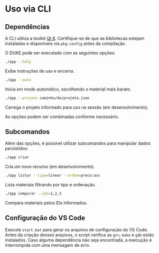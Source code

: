 # Uso via CLI

## Dependências

A CLI utiliza a toolkit [Qt 6](https://www.qt.io/qt-6). Certifique-se de que as
bibliotecas estejam instaladas e disponíveis via `pkg-config` antes da compilação.

O DUKE pode ser executado com as seguintes opções:

```bash
./app --help
```
Exibe instruções de uso e encerra.

```bash
./app --auto
```
Inicia em modo automático, escolhendo o material mais barato.

```bash
./app --projeto caminho/do/projeto.json
```
Carrega o projeto informado para uso na sessão (em desenvolvimento).

As opções podem ser combinadas conforme necessário.

## Subcomandos

Além das opções, é possível utilizar subcomandos para manipular dados persistidos:

```bash
./app criar
```
Cria um novo recurso (em desenvolvimento).

```bash
./app listar --tipo=linear --ordem=preco:asc
```
Lista materiais filtrando por tipo e ordenação.

```bash
./app comparar --ids=1,2,3
```
Compara materiais pelos IDs informados.

## Configuração do VS Code

Execute `start.bat` para gerar os arquivos de configuração do VS Code.
Antes da criação desses arquivos, o script verifica se `g++`, `make` e `gdb`
estão instalados. Caso alguma dependência não seja encontrada, a execução é
interrompida com uma mensagem de erro.
